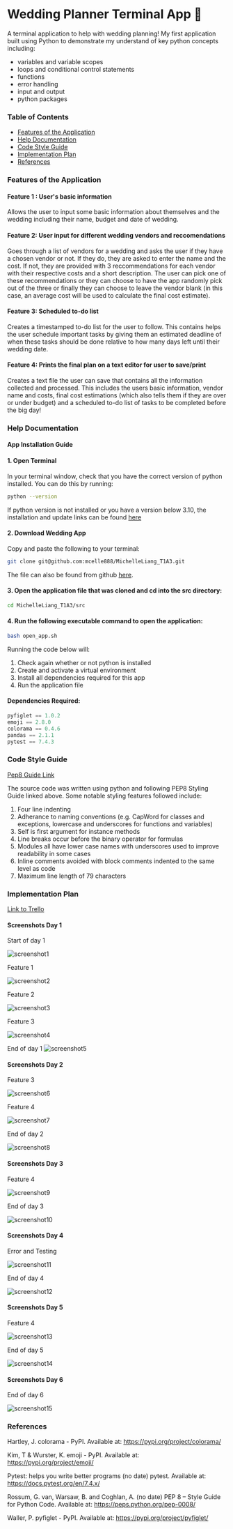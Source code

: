 # Wedding Planner Terminal App &#128141; <!-- omit in toc -->
A terminal application to help with wedding planning! My first application built using Python to demonstrate my understand of key python concepts including:
 - variables and variable scopes
 - loops and conditional control statements
 - functions
 - error handling
 - input and output 
 - python packages

### Table of Contents <!-- omit in toc -->

- [Features of the Application](#features-of-the-application)
- [Help Documentation](#help-documentation)
- [Code Style Guide](#code-style-guide)
- [Implementation Plan](#implementation-plan)
- [References](#references)



### Features of the Application

#### Feature 1 : User's basic information <!-- omit in toc -->
Allows the user to input some basic information about themselves and the wedding including their name, budget and date of wedding.


#### Feature 2: User input for different wedding vendors and reccomendations <!-- omit in toc -->
Goes through a list of vendors for a wedding and asks the user if they have a chosen vendor or not. If they do, they are asked to enter the name and the cost. If not, they are provided with 3 reccommendations for each vendor with their respective costs and a short description. The user can pick one of these recommendations or they can choose to have the app randomly pick out of the three or finally they can choose to leave the vendor blank (in this case, an average cost will be used to calculate the final cost estimate). 

#### Feature 3: Scheduled to-do list <!-- omit in toc -->
Creates a timestamped to-do list for the user to follow. This contains helps the user schedule important tasks by giving them an estimated deadline of when these tasks should be done relative to how many days left until their wedding date. 

#### Feature 4: Prints the final plan on a text editor for user to save/print <!-- omit in toc -->
Creates a text file the user can save that contains all the information collected and processed. This includes the users basic information, vendor name and costs,  final cost estimations (which also tells them if they are over or under budget) and a scheduled to-do list of tasks to be completed before the big day!


### Help Documentation


#### App Installation Guide <!-- omit in toc -->
#### 1. Open Terminal <!-- omit in toc -->
In your terminal window, check that you have the correct version of python installed. You can do this by running:
```bash
python --version
```
If python version is not installed or you have a version below 3.10, the installation and update links can be found [here](https://www.python.org/downloads/) 
 
#### 2. Download Wedding App <!-- omit in toc -->

Copy and paste the following to your terminal: 
```bash
git clone git@github.com:mcelle888/MichelleLiang_T1A3.git
```

The file can also be found from github [here](https://github.com/mcelle888/MichelleLiang_T1A3). 

#### 3. Open the application file that was cloned and cd into the src directory: <!-- omit in toc -->
```bash
cd MichelleLiang_T1A3/src
```

#### 4. Run the following executable command to open the application: <!-- omit in toc -->
```bash
bash open_app.sh
```

Running the code below will:
1. Check again whether or not python is installed
2. Create and activate a virtual environment
3. Install all dependencies required for this app
4. Run the application file



#### Dependencies Required: <!-- omit in toc -->

```python
pyfiglet == 1.0.2
emoji == 2.8.0
colorama == 0.4.6
pandas == 2.1.1 
pytest == 7.4.3
```

### Code Style Guide

[Pep8 Guide Link](https://peps.python.org/pep-0008/#class-names) 

The source code was written using python and following PEP8 Styling Guide linked above. Some notable styling features followed include:

1. Four line indenting 
2. Adherance to naming conventions (e.g. CapWord for classes and exceptions, lowercase and underscores for functions and variables)
3. Self is first argument for instance methods
4. Line breaks occur before the binary operator for formulas
5. Modules all have lower case names with underscores used to improve readability in some cases
6. Inline comments avoided with block comments indented to the same level as code
7. Maximum line length of 79 characters  


### Implementation Plan
[Link to Trello](https://trello.com/b/Znwe2osx/terminal-app)
#### Screenshots Day 1<!-- omit in toc -->

Start of day 1

![screenshot1](docs/day1start.png)

Feature 1 

![screenshot2](docs/feature1_day1.png)

Feature 2

![screenshot3](docs/feature2_day1.png)

Feature 3

![screenshot4](docs/feature3_day1.png)


End of day 1
![screenshot5](docs/day1_end.png)



#### Screenshots Day 2 <!-- omit in toc -->
Feature 3

![screenshot6](docs/feature3_day2.png)

Feature 4

![screenshot7](docs/feature4_day2.png)

End of day 2

![screenshot8](docs/day2_end.png)


#### Screenshots Day 3 <!-- omit in toc -->
Feature 4

![screenshot9](docs/feature4day3.png)


End of day 3

![screenshot10](docs/day3_end.png)

#### Screenshots Day 4 <!-- omit in toc -->

Error and Testing 

![screenshot11](docs/testing_day4.png)

End of day 4

![screenshot12](docs/day4_end.png)

#### Screenshots Day 5 <!-- omit in toc -->
 
Feature 4

![screenshot13](docs/feature4_day5.png)

End of day 5

![screenshot14](docs/day5_end.png)


#### Screenshots Day 6 <!-- omit in toc -->

End of day 6

![screenshot15](docs/day6_end.png)


### References 

Hartley, J. colorama - PyPI. Available at: https://pypi.org/project/colorama/ 

Kim, T & Wurster, K.  emoji - PyPI. Available at: https://pypi.org/project/emoji/  

Pytest: helps you write better programs (no date) pytest. Available at: https://docs.pytest.org/en/7.4.x/ 

Rossum, G. van, Warsaw, B. and Coghlan, A. (no date) PEP 8 – Style Guide for Python Code. Available at: https://peps.python.org/pep-0008/   

Waller, P.  pyfiglet - PyPI. Available at: https://pypi.org/project/pyfiglet/ 
